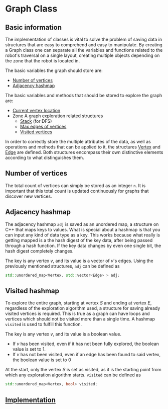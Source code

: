 # Graph Class

## Basic information

The implementation of classes is vital to solve the problem of saving data in structures that are easy to comprehend and easy to manipulate. By creating a Graph class one can separate all the variables and functions related to the robot's traversal on a single layout, creating multiple objects depending on the zone that the robot is located in.

The basic variables the graph should store are:

* [Number of vertices](#number-of-vertices)
* [Adjacency hashmap](#adjacency-hashmap)

The basic variables and methods that should be stored to explore the graph are:

* [Current vertex location](./Vertex.MD#naming-vertices)
* Zone A graph exploration related structures
  * [Stack](../zone_A/Research.MD#depth-first-search-dfs) (for DFS)
  * [Max edges of vertices](../zone_A/Approach.MD#maximum-possible-edges)
  * [Visited vertices](#visited-hashmap)

In order to correctly store the multiple attributes of the data, as well as operations and methods that can be applied to it, the structures [Vertex](./Vertex.MD) and [Edge](./Edge.MD) are defined. Both structures encompass their own distinctive elements according to what distinguishes them.

## Number of vertices

The total count of vertices can simply be stored as an integer `n`. It is important that this total count is updated continuously for graphs that discover new vertices.

## Adjacency hashmap

The adjacency hashmap `adj` is saved as an unordered map, a structure on C++ that maps keys to values. What is special about a hashmap is that you can input any kind of data type as a key. This works because what really is getting mapped is a the hash digest of the key data, after being passed through a hash function. If the key data changes by even one single bit, the hash digest completely changes.

The key is any vertex $v$, and its value is a vector of $v$'s edges. Using the previously mentioned structures, `adj` can be defined as

```cpp
std::unordered_map<Vertex, std::vector<Edge> > adj;
```

## Visited hashmap

To explore the entire graph, starting at vertex $S$ and ending at vertex $E$, regardless of the exploration algorithm used, a structure for saving already visited vertices is required. This is true as a graph can have loops and vertices which should not be visited more than a single time. A hashmap `visited` is used to fulfill this function.

The key is any vertex $v$, and its value is a boolean value.

* If $v$ has been visited, even if it has not been fully explored, the boolean value is set to $1$.
* If $v$ has not been visited, even if an edge has been found to said vertex, the boolean value is set to $0$

At the start, only the vertex $S$ is set as visited, as it is the starting point from which any exploration algorithm starts. `visited` can be defined as

```cpp
std::unordered_map<Vertex, bool> visited;
```

## [Implementation](./Graph.hpp)
